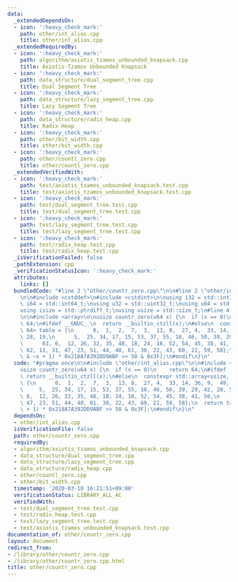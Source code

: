 ```yaml
---
data:
  _extendedDependsOn:
  - icon: ':heavy_check_mark:'
    path: other/int_alias.cpp
    title: other/int_alias.cpp
  _extendedRequiredBy:
  - icon: ':heavy_check_mark:'
    path: algorithm/axiotis_tzamos_unbounded_knapsack.cpp
    title: Axiotis-Tzamos Unbounded Knapsack
  - icon: ':heavy_check_mark:'
    path: data_structure/dual_segment_tree.cpp
    title: Dual Segment Tree
  - icon: ':heavy_check_mark:'
    path: data_structure/lazy_segment_tree.cpp
    title: Lazy Segment Tree
  - icon: ':heavy_check_mark:'
    path: data_structure/radix_heap.cpp
    title: Radix Heap
  - icon: ':heavy_check_mark:'
    path: other/bit_width.cpp
    title: other/bit_width.cpp
  - icon: ':heavy_check_mark:'
    path: other/countl_zero.cpp
    title: other/countl_zero.cpp
  _extendedVerifiedWith:
  - icon: ':heavy_check_mark:'
    path: test/axiotis_tzamos_unbounded_knapsack.test.cpp
    title: test/axiotis_tzamos_unbounded_knapsack.test.cpp
  - icon: ':heavy_check_mark:'
    path: test/dual_segment_tree.test.cpp
    title: test/dual_segment_tree.test.cpp
  - icon: ':heavy_check_mark:'
    path: test/lazy_segment_tree.test.cpp
    title: test/lazy_segment_tree.test.cpp
  - icon: ':heavy_check_mark:'
    path: test/radix_heap.test.cpp
    title: test/radix_heap.test.cpp
  _isVerificationFailed: false
  _pathExtension: cpp
  _verificationStatusIcon: ':heavy_check_mark:'
  attributes:
    links: []
  bundledCode: "#line 2 \"other/countr_zero.cpp\"\n\n#line 2 \"other/int_alias.cpp\"\
    \n\n#include <cstddef>\n#include <cstdint>\n\nusing i32 = std::int32_t;\nusing\
    \ i64 = std::int64_t;\nusing u32 = std::uint32_t;\nusing u64 = std::uint64_t;\n\
    using isize = std::ptrdiff_t;\nusing usize = std::size_t;\n#line 4 \"other/countr_zero.cpp\"\
    \n\n#include <array>\n\nusize countr_zero(u64 x) {\n  if (x == 0)\n    return\
    \ 64;\n#ifdef __GNUC__\n  return __builtin_ctzll(x);\n#else\n  constexpr std::array<usize,\
    \ 64> table = {\n      0,  1,  2,  7,  3,  13, 8,  27, 4,  33, 14, 36, 9,  49,\
    \ 28, 19,\n      5,  25, 34, 17, 15, 53, 37, 55, 10, 46, 50, 39, 29, 42, 20, 57,\n\
    \      63, 6,  12, 26, 32, 35, 48, 18, 24, 16, 52, 54, 45, 38, 41, 56,\n     \
    \ 62, 11, 31, 47, 23, 51, 44, 40, 61, 30, 22, 43, 60, 21, 59, 58};\n  return table[(x\
    \ & ~x + 1) * 0x218A7A392DD9ABF >> 58 & 0x3F];\n#endif\n}\n"
  code: "#pragma once\n\n#include \"other/int_alias.cpp\"\n\n#include <array>\n\n\
    usize countr_zero(u64 x) {\n  if (x == 0)\n    return 64;\n#ifdef __GNUC__\n \
    \ return __builtin_ctzll(x);\n#else\n  constexpr std::array<usize, 64> table =\
    \ {\n      0,  1,  2,  7,  3,  13, 8,  27, 4,  33, 14, 36, 9,  49, 28, 19,\n \
    \     5,  25, 34, 17, 15, 53, 37, 55, 10, 46, 50, 39, 29, 42, 20, 57,\n      63,\
    \ 6,  12, 26, 32, 35, 48, 18, 24, 16, 52, 54, 45, 38, 41, 56,\n      62, 11, 31,\
    \ 47, 23, 51, 44, 40, 61, 30, 22, 43, 60, 21, 59, 58};\n  return table[(x & ~x\
    \ + 1) * 0x218A7A392DD9ABF >> 58 & 0x3F];\n#endif\n}\n"
  dependsOn:
  - other/int_alias.cpp
  isVerificationFile: false
  path: other/countr_zero.cpp
  requiredBy:
  - algorithm/axiotis_tzamos_unbounded_knapsack.cpp
  - data_structure/dual_segment_tree.cpp
  - data_structure/lazy_segment_tree.cpp
  - data_structure/radix_heap.cpp
  - other/countl_zero.cpp
  - other/bit_width.cpp
  timestamp: '2020-03-10 16:21:51+09:00'
  verificationStatus: LIBRARY_ALL_AC
  verifiedWith:
  - test/dual_segment_tree.test.cpp
  - test/radix_heap.test.cpp
  - test/lazy_segment_tree.test.cpp
  - test/axiotis_tzamos_unbounded_knapsack.test.cpp
documentation_of: other/countr_zero.cpp
layout: document
redirect_from:
- /library/other/countr_zero.cpp
- /library/other/countr_zero.cpp.html
title: other/countr_zero.cpp
---
```

